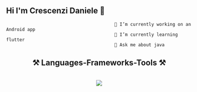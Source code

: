 ## Hi I'm Crescenzi Daniele 👋


                                             🔭 I’m currently working on an Android app
                                             🌱 I’m currently learning flutter
                                             💬 Ask me about java



<h2 align="center">⚒️ Languages-Frameworks-Tools ⚒️</h2>
<br/>
<div align="center">
    <img src="https://skillicons.dev/icons?i=html,css,vscode,github,python,java,javascript,mysql,androidstudio,kotlin,dart,flutter,idea,windows,php,c,flask,gradle,maven,spring,ts" /><br>
</div>
